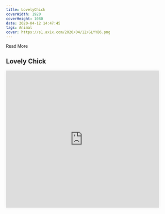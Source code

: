 ```yaml
---
title: LovelyChick
coverWidth: 1920
coverHeight: 1080
date: 2020-04-12 14:47:45
tags: Animal
cover: https://s1.ax1x.com/2020/04/12/GLYYB6.png
---
```


Read More
<!-- more -->

## Lovely Chick

<iframe style="width:100%;height:450px;box-shadow:0px 0px 10px #eee" src="https://www.ddd.online/jq/webEdit/project/embedProject/ciIOkjOo-o25GTFTY-RomMjjU4-ML5d7k3Z" frameborder="0" allowvr allowfullscreen mozallowfullscreen="true" webkitallowfullscreen="true" onmousewheel=""></iframe>